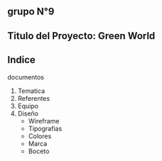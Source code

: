 ## grupo N°9
## Titulo del Proyecto: Green World
## Indice

documentos
  1. Tematica
  2. Referentes
  3. Equipo
  4. Diseño
      - Wireframe
      - Tipografias
      - Colores
      - Marca
      - Boceto

